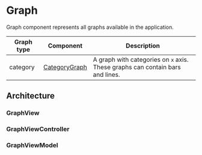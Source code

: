 # Graph

Graph component represents all graphs available in the application.

| Graph type | Component | Description |
|---|---|---|
| category | [CategoryGraph](categoryGraph/categoryGraph.md) | A graph with categories on `x` axis. These graphs can contain bars and lines. |

## Architecture

### GraphView <a name="graphView"></a> 

### GraphViewController <a name="graphViewMController"></a>

### GraphViewModel <a name="graphViewModel"></a>
